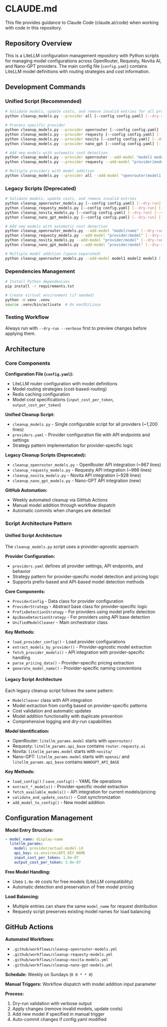 # CLAUDE.md

This file provides guidance to Claude Code (claude.ai/code) when working with code in this repository.

## Repository Overview

This is a LiteLLM configuration management repository with Python scripts for managing model configurations across OpenRouter, Requesty, Novita AI, and Nano-GPT providers. The main config file (`config.yaml`) contains LiteLLM model definitions with routing strategies and cost information.

## Development Commands

### Unified Script (Recommended)
```bash
# Validate models, update costs, and remove invalid entries for all providers
python cleanup_models.py --provider all [--config config.yaml] [--dry-run] [--verbose]

# Process specific provider
python cleanup_models.py --provider openrouter [--config config.yaml] [--dry-run] [--verbose]
python cleanup_models.py --provider requesty [--config config.yaml] [--dry-run] [--verbose]
python cleanup_models.py --provider novita [--config config.yaml] [--dry-run] [--verbose]
python cleanup_models.py --provider nano_gpt [--config config.yaml] [--dry-run] [--verbose]

# Add new models with automatic cost detection
python cleanup_models.py --provider openrouter --add-model "model1 model2" [--dry-run]
python cleanup_models.py --provider requesty --add-model "provider|model1 provider|model2" [--dry-run]

# Multiple providers with model addition
python cleanup_models.py --provider all --add-model "openrouter|model1 requesty|model2" [--dry-run]
```

### Legacy Scripts (Deprecated)
```bash
# Validate models, update costs, and remove invalid entries
python cleanup_openrouter_models.py [--config config.yaml] [--dry-run] [--verbose]
python cleanup_requesty_models.py [--config config.yaml] [--dry-run] [--verbose]
python cleanup_novita_models.py [--config config.yaml] [--dry-run] [--verbose]
python cleanup_nano_gpt_models.py [--config config.yaml] [--dry-run] [--verbose]

# Add new models with automatic cost detection
python cleanup_openrouter_models.py --add-model "model/name" [--dry-run]
python cleanup_requesty_models.py --add-model "provider/model" [--dry-run]
python cleanup_novita_models.py --add-model "provider/model" [--dry-run]
python cleanup_nano_gpt_models.py --add-model "provider/model" [--dry-run]

# Multiple model addition (space-separated)
python cleanup_openrouter_models.py --add-model model1 model2 model3 [--dry-run]
```

### Dependencies Management
```bash
# Install Python dependencies
pip install -r requirements.txt

# Create virtual environment (if needed)
python -m venv .venv
source .venv/bin/activate  # On macOS/Linux
```

### Testing Workflow
Always run with `--dry-run --verbose` first to preview changes before applying them.

## Architecture

### Core Components

**Configuration File (`config.yaml`):**
- LiteLLM router configuration with model definitions
- Model routing strategies (cost-based-routing)
- Redis caching configuration
- Model cost specifications (`input_cost_per_token`, `output_cost_per_token`)

**Unified Cleanup Script:**
- `cleanup_models.py` - Single configurable script for all providers (~1,200 lines)
- `providers.yaml` - Provider configuration file with API endpoints and settings
- Strategy pattern implementation for provider-specific logic

**Legacy Cleanup Scripts (Deprecated):**
- `cleanup_openrouter_models.py` - OpenRouter API integration (~967 lines)
- `cleanup_requesty_models.py` - Requesty API integration (~966 lines)
- `cleanup_novita_models.py` - Novita API integration (~928 lines)
- `cleanup_nano_gpt_models.py` - Nano-GPT API integration (new)

**GitHub Automation:**
- Weekly automated cleanup via GitHub Actions
- Manual model addition through workflow dispatch
- Automatic commits when changes are detected

### Script Architecture Pattern

#### Unified Script Architecture
The `cleanup_models.py` script uses a provider-agnostic approach:

**Provider Configuration:**
- `providers.yaml` defines all provider settings, API endpoints, and behavior
- Strategy pattern for provider-specific model detection and pricing logic
- Supports prefix-based and API-based model detection methods

**Core Components:**
- `ProviderConfig` - Data class for provider configuration
- `ProviderStrategy` - Abstract base class for provider-specific logic
- `PrefixDetectionStrategy` - For providers using model prefix detection
- `ApiBaseDetectionStrategy` - For providers using API base detection
- `UnifiedModelCleaner` - Main orchestrator class

**Key Methods:**
- `load_provider_config()` - Load provider configurations
- `extract_models_by_provider()` - Provider-agnostic model extraction
- `fetch_provider_models()` - API integration with provider-specific handling
- `parse_pricing_data()` - Provider-specific pricing extraction
- `generate_model_name()` - Provider-specific naming conventions

#### Legacy Script Architecture
Each legacy cleanup script follows the same pattern:
- `ModelCleaner` class with API integration
- Model extraction from config based on provider-specific patterns
- Cost validation and automatic updates
- Model addition functionality with duplicate prevention
- Comprehensive logging and dry-run capabilities

**Model Identification:**
- OpenRouter: `litellm_params.model` starts with `openrouter/`
- Requesty: `litellm_params.api_base` contains `router.requesty.ai`
- Novita: `litellm_params.model` starts with `novita/`
- Nano-GPT: `litellm_params.model` starts with `openai/` and `litellm_params.api_base` contains `NANOGPT_API_BASE`

**Key Methods:**
- `load_config()` / `save_config()` - YAML file operations
- `extract_*_models()` - Provider-specific model extraction
- `fetch_available_models()` - API integration for current models/pricing
- `validate_and_update_costs()` - Cost synchronization
- `add_model_to_config()` - New model addition

## Configuration Management

**Model Entry Structure:**
```yaml
- model_name: display-name
  litellm_params:
    model: provider/actual-model-id
    api_key: os.environ/API_KEY_NAME
    input_cost_per_token: 1.0e-07
    output_cost_per_token: 3.0e-07
```

**Free Model Handling:**
- Uses `1.0e-09` costs for free models (LiteLLM compatibility)
- Automatic detection and preservation of free model pricing

**Load Balancing:**
- Multiple entries can share the same `model_name` for request distribution
- Requesty script preserves existing model names for load balancing

## GitHub Actions

**Automated Workflows:**
- `.github/workflows/cleanup-openrouter-models.yml`
- `.github/workflows/cleanup-requesty-models.yml`
- `.github/workflows/cleanup-novita-models.yml`
- `.github/workflows/cleanup-nano-gpt-models.yml`

**Schedule:** Weekly on Sundays (`0 0 * * 0`)

**Manual Triggers:** Workflow dispatch with model addition input parameter

**Process:**
1. Dry-run validation with verbose output
2. Apply changes (remove invalid models, update costs)
3. Add new model if specified in manual trigger
4. Auto-commit changes if config.yaml modified